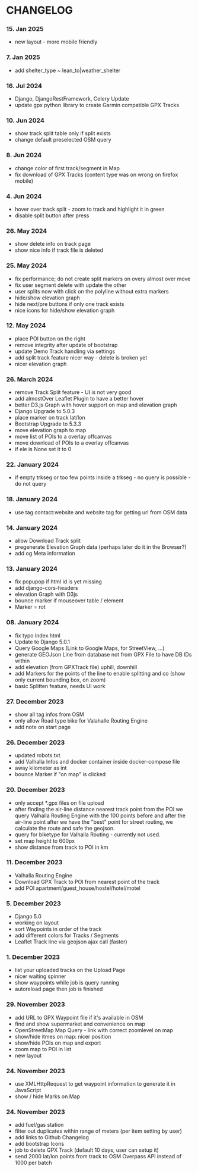 # CHANGELOG

### 15. Jan 2025

  * new layout - more mobile friendly

### 7. Jan 2025

  * add shelter_type ~ lean_to|weather_shelter

### 16. Jul 2024

  * Django, DjangoRestFramework, Celery Update
  * update gpx python library to create Garmin compatible GPX Tracks

### 10. Jun 2024

  * show track split table only if split exists
  * change default preselected OSM query

### 8. Jun 2024

  * change color of first track/segment in Map
  * fix download of GPX Tracks (content type was on wrong on firefox mobile)

### 4. Jun 2024

  * hover over track split - zoom to track and highlight it in green
  * disable split button after press

### 26. May 2024

  * show delete info on track page
  * show nice info if track file is deleted

### 25. May 2024

  * fix performance; do not create split markers on overy almost over move
  * fix user segment delete with update the other
  * user splits now with click on the polyline without extra markers
  * hide/show elevation graph
  * hide next/pre buttons if only one track exists
  * nice icons for hide/show elevation graph

### 12. May 2024

  * place POI button on the right
  * remove integrity after update of bootstrap
  * update Demo Track handling via settings
  * add split track feature nicer way - delete is broken yet
  * nicer elevation graph

### 26. March 2024

  * remove Track Split feature - UI is not very good
  * add almostOver Leaflet Plugin to have a better hover
  * better D3.js Graph with hover support on map and elevation graph
  * Django Upgrade to 5.0.3
  * place marker on track lat/lon
  * Bootstrap Upgrade to 5.3.3
  * move elevation graph to map
  * move list of POIs to a overlay offcanvas
  * move download of POIs to a overlay offcanvas
  * if ele is None set it to 0

### 22. January 2024

  * if empty trkseg or too few points inside a trkseg - no query is possible - do not query

### 18. January 2024

  * use tag contact:website and website tag for getting url from OSM data

### 14. January 2024

  * allow Download Track split
  * pregenerate Elevation Graph data (perhaps later do it in the Browser?)
  * add og Meta information

### 13. January 2024

  * fix popupop if html id is yet missing
  * add django-cors-headers
  * elevation Graph with D3js
  * bounce marker if mouseover table / element
  * Marker = rot

### 08. January 2024

  * fix typo index.html
  * Update to Django 5.0.1
  * Query Google Maps (Link to Google Maps, for StreetView, ...)
  * generate GEOJson Line from database not from GPX File to have DB IDs within
  * add elevation (from GPXTrack file) uphill, downhill
  * add Markers for the points of the line to enable splitting and co (show only current bounding box, on zoom)
  * basic Splitten feature, needs UI work

### 27. December 2023

  * show all tag infos from OSM
  * only allow Road type bike for Valahalle Routing Engine
  * add note on start page

### 26. December 2023

  * updated robots.txt
  * add Valhalla Infos and docker container inside docker-compose file
  * away kilometer as int
  * bounce Marker if "on map" is clicked

### 20. December 2023

  * only accept *.gpx files on file upload
  * after finding the air-line distance nearest track point from the POI
    we query Valhalla Routing Engine with the 100 points before and after the air-line point
    after we have the "best" point for street routing, we calculate the route and safe the
    geojson.
  * query for biketype for Valhalla Routing - currently not used.
  * set map height to 600px
  * show distance from track to POI in km

### 11. December 2023

  * Valhalla Routing Engine
  * Download GPX Track to POI from nearest point of the track
  * add POI apartment/guest_house/hostel/hotel/motel

### 5. December 2023

 * Django 5.0
 * working on layout
 * sort Waypoints in order of the track
 * add different colors for Tracks / Segments
 * Leaflet Track line via geojson ajax call (faster)

### 1. December 2023

 * list your uploaded tracks on the Upload Page
 * nicer waiting spinner
 * show waypoints while job is query running
 * autoreload page then job is finished

### 29. November 2023

 * add URL to GPX Waypoint file if it's available in OSM
 * find and show supermarket and convenience on map
 * OpenStreetMap Map Query - link with correct zoomlevel on map
 * show/hide itmes on map: nicer position
 * show/hide POIs on map and export
 * zoom map to POI in list
 * new layout

### 24. November 2023

 * use XMLHttpRequest to get waypoint information to generate it in JavaScript
 * show / hide Marks on Map

### 24. November 2023

 * add fuel/gas station
 * filter out duplicates within range of meters (per item setting by user)
 * add links to Github Changelog
 * add bootstrap Icons
 * job to delete GPX Track (default 10 days, user can setup it)
 * send 2000 lat/lon points from track to OSM Overpass API instead of 1000 per batch
 
